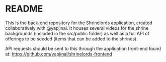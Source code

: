 # README

This is the back-end repository for the Shrinelords application, created collaboratively with @yapjinai. It houses several videos for the shrine backgrounds (included in the src/public folder) as well as a full API of offerings to be seeded (items that can be added to the shrines).

API requests should be sent to this through the application front-end found at: https://github.com/yapjinai/shrinelords-frontend

